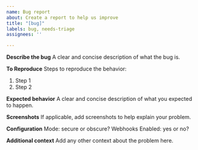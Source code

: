 ```yaml
---
name: Bug report
about: Create a report to help us improve
title: "[bug]"
labels: bug, needs-triage
assignees: ''

---
```


**Describe the bug**
A clear and concise description of what the bug is.

**To Reproduce**
Steps to reproduce the behavior:
1. Step 1
2. Step 2

**Expected behavior**
A clear and concise description of what you expected to happen.

**Screenshots**
If applicable, add screenshots to help explain your problem.

**Configuration**
Mode: secure or obscure?
Webhooks Enabled: yes or no?

**Additional context**
Add any other context about the problem here.
